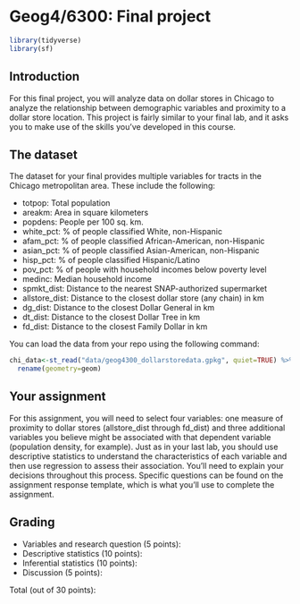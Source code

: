 Geog4/6300: Final project
================

``` r
library(tidyverse)
library(sf)
```

## Introduction

For this final project, you will analyze data on dollar stores in
Chicago to analyze the relationship between demographic variables and
proximity to a dollar store location. This project is fairly similar to
your final lab, and it asks you to make use of the skills you’ve
developed in this course.

## The dataset

The dataset for your final provides multiple variables for tracts in the
Chicago metropolitan area. These include the following:

  - totpop: Total population
  - areakm: Area in square kilometers
  - popdens: People per 100 sq. km.
  - white\_pct: % of people classified White, non-Hispanic
  - afam\_pct: % of people classified African-American, non-Hispanic
  - asian\_pct: % of people classified Asian-American, non-Hispanic
  - hisp\_pct: % of people classified Hispanic/Latino
  - pov\_pct: % of people with household incomes below poverty level
  - medinc: Median household income
  - spmkt\_dist: Distance to the nearest SNAP-authorized supermarket
  - allstore\_dist: Distance to the closest dollar store (any chain) in
    km
  - dg\_dist: Distance to the closest Dollar General in km
  - dt\_dist: Distance to the closest Dollar Tree in km
  - fd\_dist: Distance to the closest Family Dollar in km

You can load the data from your repo using the following command:

``` r
chi_data<-st_read("data/geog4300_dollarstoredata.gpkg", quiet=TRUE) %>%
  rename(geometry=geom)
```

## Your assignment

For this assignment, you will need to select four variables: one measure
of proximity to dollar stores (allstore\_dist through fd\_dist) and
three additional variables you believe might be associated with that
dependent variable (population density, for example). Just as in your
last lab, you should use descriptive statistics to understand the
characteristics of each variable and then use regression to assess their
association. You’ll need to explain your decisions throughout this
process. Specific questions can be found on the assignment response
template, which is what you’ll use to complete the assignment.

## Grading

  - Variables and research question (5 points):
  - Descriptive statistics (10 points):
  - Inferential statistics (10 points):
  - Discussion (5 points):

Total (out of 30 points):
